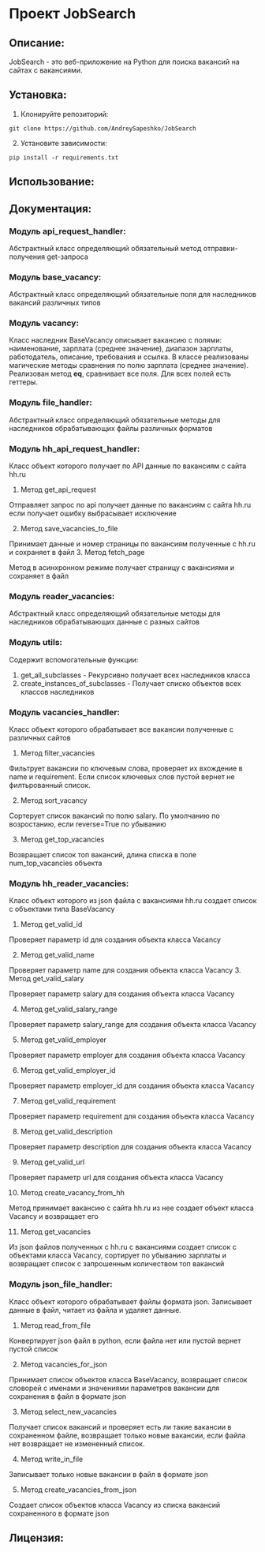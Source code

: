 # Проект JobSearch

## Описание:

JobSearch - это веб-приложение на Python для поиска вакансий
на сайтах с вакансиями.

## Установка:

1. Клонируйте репозиторий:
```
git clone https://github.com/AndreySapeshko/JobSearch
```
2. Установите зависимости:
```
pip install -r requirements.txt
```
## Использование:


## Документация:

### Модуль api_request_handler:
Абстрактный класс определяющий обязательный метод отправки-получения get-запроса

### Модуль base_vacancy:
Абстрактный класс определяющий обязательные поля для
наследников вакансий различных типов

### Модуль vacancy:
Класс наследник BaseVacancy описывает вакансию с полями: наименование, 
зарплата (среднее значение), диапазон зарплаты, работодатель, описание, требования и ссылка.
В классе реализованы магические методы сравнения по полю зарплата (среднее значение).
Реализован метод __eq__, сравнивает все поля. Для всех полей есть геттеры.

### Модуль file_handler:
Абстрактный класс определяющий обязательные методы для наследников
обрабатывающих файлы различных форматов

### Модуль hh_api_request_handler:
Класс объект которого получает по API данные по вакансиям с сайта hh.ru
1. Метод get_api_request

Отправляет запрос по api получает данные по вакансиям с сайта hh.ru
если получает ошибку выбрасывает исключение

2. Метод save_vacancies_to_file

Принимает данные и номер страницы по вакансиям полученные с hh.ru и сохраняет в файл
3. Метод fetch_page

Метод в асинхронном режиме получает страницу с вакансиями и сохраняет в файл

### Модуль reader_vacancies:
Абстрактный класс определяющий обязательные методы для
наследников обрабатывающих данные с разных сайтов

### Модуль utils:
Содержит вспомогательные функции:
1. get_all_subclasses - Рекурсивно получает всех наследников класса
2. create_instances_of_subclasses - Получает списко объектов всех классов наследников
### Модуль vacancies_handler:
Класс объект которого обрабатывает все вакансии полученные с различных сайтов
1. Метод filter_vacancies

Фильтрует вакансии по ключевым слова, проверяет их вхождение в name и requirement.
Если список ключевых слов пустой вернет не филтьрованный список.

2. Метод sort_vacancy

Сортерует список вакансий по полю salary. По умолчанию по возростанию,
если reverse=True по убыванию

3. Метод get_top_vacancies

Возвращает список топ вакансий, длина списка в поле num_top_vacancies объекта

### Модуль hh_reader_vacancies:
Класс объект которого из json файла с вакансиями hh.ru создает список с 
объектами типа BaseVacancy
1. Метод get_valid_id

Проверяет параметр id для создания объекта класса Vacancy

2. Метод get_valid_name

Проверяет параметр name для создания объекта класса Vacancy
3. Метод get_valid_salary

Проверяет параметр salary для создания объекта класса Vacancy

4. Метод get_valid_salary_range

Проверяет параметр salary_range для создания объекта класса Vacancy

5. Метод get_valid_employer

Проверяет параметр employer для создания объекта класса Vacancy

6. Метод get_valid_employer_id

Проверяет параметр employer_id для создания объекта класса Vacancy 

7. Метод get_valid_requirement

Проверяет параметр requirement для создания объекта класса Vacancy

8. Метод get_valid_description

Проверяет параметр description для создания объекта класса Vacancy

9. Метод get_valid_url

Проверяет параметр url для создания объекта класса Vacancy

10. Метод create_vacancy_from_hh

Метод принимает вакансию с сайта hh.ru из нее создает
объект класса Vacancy и возвращает его

11. Метод get_vacancies

Из json файлов полученных с hh.ru с вакансиями создает список с
        объектами класса Vacancy, сортирует по убыванию зарплаты и возвращает
        список с запрошенным количеством топ вакансий

### Модуль json_file_handler:
Класс объект которого обрабатывает файлы формата json. 
Записывает данные в файл, читает из файла и удаляет данные.

1. Метод read_from_file

Конвертирует json файл в python, если файла нет или пустой вернет пустой список

2. Метод vacancies_for_json

Принимает список объектов класса BaseVacancy, возвращает список словорей
с именами и значениями параметров вакансии для сохранения в файл в формате json

3. Метод select_new_vacancies

Получает список вакансий и проверяет есть ли такие вакансии в сохраненном файле,
возвращает только новые вакансии, если файла нет возвращает не измененный список.

4. Метод write_in_file

Записывает только новые вакансии в файл в формате json

5. Метод create_vacancies_from_json

Создает список объектов класса Vacancy из списка вакансий сохраненного в формате json

## Лицензия:

